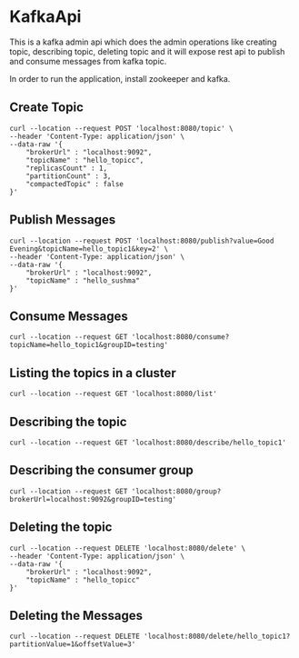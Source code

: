 # KafkaApi

This is a kafka admin api which does the admin operations like creating topic, describing topic, deleting topic and it will expose rest api to publish and consume messages from kafka topic.

In order to run the application, install zookeeper and kafka.

## Create Topic

```
curl --location --request POST 'localhost:8080/topic' \
--header 'Content-Type: application/json' \
--data-raw '{
    "brokerUrl" : "localhost:9092",
    "topicName" : "hello_topicc",
    "replicasCount" : 1,
    "partitionCount" : 3,
    "compactedTopic" : false
}'
```

## Publish Messages

```
curl --location --request POST 'localhost:8080/publish?value=Good Evening&topicName=hello_topic1&key=2' \
--header 'Content-Type: application/json' \
--data-raw '{
    "brokerUrl" : "localhost:9092",
    "topicName" : "hello_sushma"
}'
```

## Consume Messages

```aidl
curl --location --request GET 'localhost:8080/consume?topicName=hello_topic1&groupID=testing'
```

## Listing the topics in a cluster

```
curl --location --request GET 'localhost:8080/list'
```

## Describing the topic

```aidl
curl --location --request GET 'localhost:8080/describe/hello_topic1'
```

## Describing the consumer group

```aidl
curl --location --request GET 'localhost:8080/group?brokerUrl=localhost:9092&groupID=testing'
```

## Deleting the topic

```
curl --location --request DELETE 'localhost:8080/delete' \
--header 'Content-Type: application/json' \
--data-raw '{
    "brokerUrl" : "localhost:9092",
    "topicName" : "hello_topicc"
}'
```

## Deleting the Messages

```
curl --location --request DELETE 'localhost:8080/delete/hello_topic1?partitionValue=1&offsetValue=3'
```

